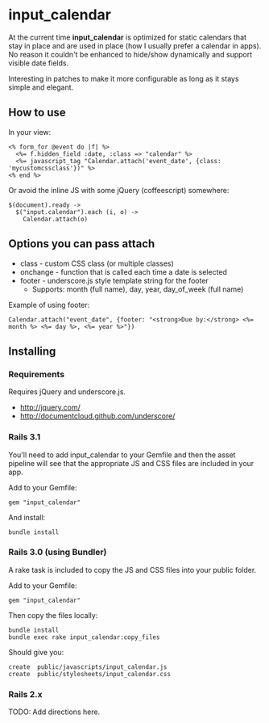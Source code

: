 # input_calendar

At the current time __input_calendar__ is optimized for static calendars that stay in place and are used in place (how I usually prefer a calendar in apps).  No reason it couldn't be enhanced to hide/show dynamically and support visible date fields.

Interesting in patches to make it more configurable as long as it stays simple and elegant.

## How to use

In your view:

    <% form_for @event do |f| %>
      <%= f.hidden_field :date, :class => "calendar" %>
      <%= javascript_tag "Calendar.attach('event_date', {class: 'mycustomcssclass'})" %>
    <% end %>
    
Or avoid the inline JS with some jQuery (coffeescript) somewhere:

    $(document).ready -> 
      $("input.calendar").each (i, o) -> 
        Calendar.attach(o)

## Options you can pass attach

* class - custom CSS class (or multiple classes)
* onchange - function that is called each time a date is selected
* footer - underscore.js style template string for the footer
  * Supports: month (full name), day, year, day_of_week (full name)

Example of using footer:

    Calendar.attach("event_date", {footer: "<strong>Due by:</strong> <%= month %> <%= day %>, <%= year %>"})

## Installing
    
### Requirements

Requires jQuery and underscore.js.

* http://jquery.com/
* http://documentcloud.github.com/underscore/


### Rails 3.1

You'll need to add input_calendar to your Gemfile and then the asset pipeline will see that the appropriate JS and CSS files are included in your app.

Add to your Gemfile:

    gem "input_calendar"

And install:

    bundle install

    
### Rails 3.0 (using Bundler)

A rake task is included to copy the JS and CSS files into your public folder.

Add to your Gemfile:

    gem "input_calendar"
    
Then copy the files locally:

    bundle install
    bundle exec rake input_calendar:copy_files
    
Should give you:

    create  public/javascripts/input_calendar.js
    create  public/stylesheets/input_calendar.css

    
### Rails 2.x

TODO: Add directions here.
